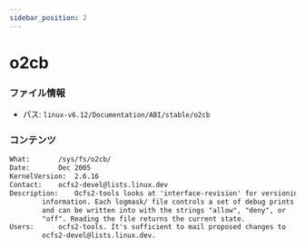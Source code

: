 ```yaml
---
sidebar_position: 2
---
```

# o2cb

### ファイル情報

- パス: `linux-v6.12/Documentation/ABI/stable/o2cb`

### コンテンツ

```txt
What:		/sys/fs/o2cb/
Date:		Dec 2005
KernelVersion:	2.6.16
Contact:	ocfs2-devel@lists.linux.dev
Description:	Ocfs2-tools looks at 'interface-revision' for versioning
		information. Each logmask/ file controls a set of debug prints
		and can be written into with the strings "allow", "deny", or
		"off". Reading the file returns the current state.
Users:		ocfs2-tools. It's sufficient to mail proposed changes to
		ocfs2-devel@lists.linux.dev.

```
